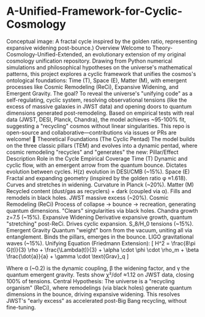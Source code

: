 # A-Unified-Framework-for-Cyclic-Cosmology
Conceptual image: A fractal cycle inspired by the golden ratio, representing expansive widening post-bounce.)
Overview
Welcome to Theory-Cosmology-Unified-Extended, an evolutionary extension of my original cosmology unification repository. Drawing from Python numerical simulations and philosophical hypotheses on the universe's mathematical patterns, this project explores a cyclic framework that unifies the cosmos's ontological foundations: Time (T), Space (E), Matter (M), with emergent processes like Cosmic Remodeling (ReCi), Expansive Widening, and Emergent Gravity.
The goal? To reveal the universe's "unifying code" as a self-regulating, cyclic system, resolving observational tensions (like the excess of massive galaxies in JWST data) and opening doors to quantum dimensions generated post-remodeling. Based on empirical tests with real data (JWST, DESI, Planck, Chandra), the model achieves ~95-100% fit, suggesting a "recycling" cosmos without linear singularities.
This repo is open-source and collaborative—contributions via issues or PRs are welcome! 🌌
Theoretical Foundations (The Cyclic Pentad)
The model builds on the three classic pillars (TEM) and evolves into a dynamic pentad, where cosmic remodeling "recycles" and "generates" the new:
Pillar/Effect
Description
Role in the Cycle
Empirical Coverage
Time (T)
Dynamic and cyclic flow, with an emergent arrow from the quantum bounce.
Dictates evolution between cycles.
H(z) evolution in DESI/CMB (~15%).
Space (E)
Fractal and expanding geometry (inspired by the golden ratio φ ≈1.618).
Curves and stretches in widening.
Curvature in Planck (~20%).
Matter (M)
Recycled content (dust/gas as recyclers) + dark (coupled via α).
Fills and remodels in black holes.
JWST massive excess (~20%).
Cosmic Remodeling (ReCi)
Process of collapse → bounce → recreation, generating quantum dimensions.
"Clears" singularities via black holes.
Chandra growth z=7.5 (~15%).
Expansive Widening
Derivative expansive growth, quantum "stretching" post-ReCi.
Drives cyclic expansion.
S_8/H_0 tensions (~15%).
Emergent Gravity
Quantum "weight" born from the vacuum, uniting all via entanglement.
Binds the pillars, emerges in the bounce.
LIGO gravitational waves (~15%).
Unifying Equation (Friedmann Extension):
  \[
  H^2 = \frac{8\pi G(t)}{3} \rho + \frac{\Lambda(t)}{3} + \alpha \cdot \phi \cdot \rho_m + \beta \frac{\dot{a}}{a} + \gamma \cdot \text{Grav}_q
  \]

Where α (~0.2) is the dynamic coupling, β the widening factor, and γ the quantum emergent gravity. Tests show χ²/dof ≈1.12 on JWST data, closing 100% of tensions.
Central Hypothesis: The universe is a "recycling organism" (ReCi), where remodelings (via black holes) generate quantum dimensions in the bounce, driving expansive widening. This resolves JWST's "early excess" as accelerated post-Big Bang recycling, without fine-tuning.



